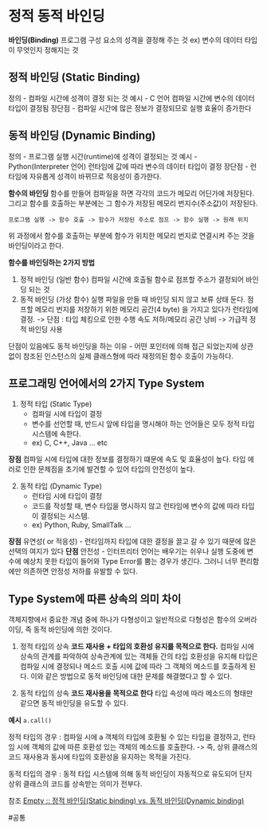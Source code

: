 # 정적 동적 바인딩
**바인딩(Binding)**
프로그램 구성 요소의 성격을 결정해 주는 것
ex) 변수의 데이터 타입이 무엇인지 정해지는 것


## 정적 바인딩 (Static Binding)
정의 - 컴파일 시간에 성격이 결정 되는 것
예시 - C 언어 컴파일 시간에 변수의 데이터 타입이 결정됨
장단점 - 컴파일 시간에 많은 정보가 결정되므로 실행 효율이 증가한다

## 동적 바인딩 (Dynamic Binding)
정의 - 프로그램 실행 시간(runtime)에 성격이 결정되는 것
예시 - Python(Interpreter  언어) 런타임에 값에 따라 변수의 데이터 타입이 결정
장단점 - 런타임에 자유롭게 성격이 바뀌므로 적응성이 증가한다.


**함수의 바인딩**
함수를 만들어 컴파일을 하면 각각의 코드가 메모리 어딘가에 저장된다.
그리고 함수를 호출하는 부분에는 그 함수가 저장된 메모리 번지수(주소값)이 저장된다.

	프로그램 실행 -> 함수 호출 -> 함수가 저장된 주소로 점프 -> 함수 실행 -> 원래 위치

위 과정에서 함수를 호출하는 부분에 함수가 위치한 메모리 번지로 연결시켜 주는 것을 바인딩이라고 한다.

**함수를 바인딩하는 2가지 방법**
1. 정적 바인딩 (일반 함수)
컴파일 시간에 호출될 함수로 점프할 주소가 결정되어 바인딩 되는 것
2. 동적 바인딩 (가상 함수)
실행 파일을 만들 때 바인딩 되지 않고 보류 상태 둔다.
점프할 메모리 번지를 저장하기 위한 메모리 공간(4 byte) 을 가지고 있다가 런타임에 결정.
-> 단점 : 타입 체킹으로 인한 수행 속도 저하/메모리 공간 낭비
-> 가급적 정적 바인딩 사용

단점이 있음에도 동적 바인딩을 하는 이유 - 어떤 포인터에 의해 접근 되었는지에 상관없이 참조된 인스턴스의 실제 클래스형에 따라 재정의된 함수 호출이 가능하다.


## 프로그래밍 언어에서의 2가지 Type System
1. 정적 타입 (Static Type)
	- 컴파일 시에 타입이 결정
	- 변수를 선언할 때, 반드시 앞에 타입을 명시해야 하는 언어들은 모두 정적 타입 시스템에 속한다.
	- ex) C, C++, Java … etc
 
**장점**
컴파일 시에 타입에 대한 정보를 결정하기 떄문에 속도 및 효율성이 높다.
타입 에러로 인한 문제점을 초기에 발견할 수 있어 타입의 안전성이 높다.

2. 동적 타입 (Dynamic Type)
	- 런타임 시에 타입이 결정
	- 코드를 작성할 때, 변수 타입을 명시하지 않고 런타임에 변수의 값에 따라 타입이 결정되는 시스템.
	- ex) Python, Ruby, SmallTalk …
	
**장점**
유연성( or 적응성) - 런타임까지 타입에 대한 결정을 끌고 갈 수 있기 때문에 많은 선택의 여지가 있다
**단점**
안전성 - 인터프리터 언어는 배우기는 쉬우나 실행 도중에 변수에 예상치 못한 타입이 들어와 Type Error를 뿜는 경우가 생긴다. 그러니 너무 편리함에만 의존하면 안정성 저하를 유발할 수 있다.


## Type System에 따른 상속의 의미 차이
객체지향에서 중요한 개념 중에 하나가 다형성이고 일반적으로 다형성은 함수의 오버라이딩, 즉 동적 바인딩에 의한 것이다.

1. 정적 타입의 상속
**코드 재사용 + 타입의 호환성 유지를 목적으로 한다.**
컴파일 시에 상속의 관계를 파악하여 상속관계에 있는 객체들 간의 타입 호환성을 유지해 타입은 컴파일 시에 결정되나 메소드 호출 시에 값에 따라 그 객체의 메소드를 호출하게 된다. 이와 같은 방법으로 동적 바인딩에 대한 문제를 해결했다고 할 수 있다.

2. 동적 타입의 상속
**코드 재사용을 목적으로 한다**
타입 속성에 따라 메소드의 형태만 같으면 동적 바인딩을 유도할 수 있다.



**예시**
`a.call()`

정적 타입의 경우
: 컴파일 시에 a 객체의 타입에 호환될 수 있는 타입을 결정하고, 런타임 시에 객체의 값에 따른 호환성 있는 객체의 메소드를 호출한다.
-> 즉, 상위 클래스의 코드 재사용과 동시에 타입의 호환성을 유지하는 목적을 가진다.

동적 타입의 경우
: 동적 타입 시스템에 의해 동적 바인딩이 자동적으로 유도되어 단지 상위 클래스의 코드를 상속받는 의미가 전부다.
	



참조 
[Empty :: 정적 바인딩(Static binding) vs. 동적 바인딩(Dynamic binding)](http://secretroute.tistory.com/entry/140819)




#공통